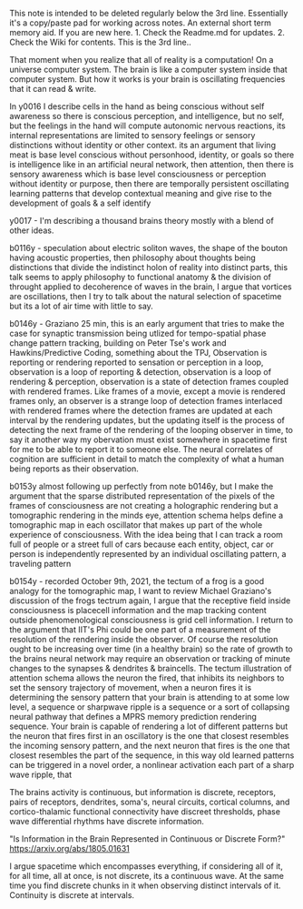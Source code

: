 This note is intended to be deleted regularly below the 3rd line. Essentially it's a copy/paste pad for working across notes. An external short term memory aid.
If you are new here. 1. Check the Readme.md for updates. 2. Check the Wiki for contents.
This is the 3rd line..

That moment when you realize that all of reality is a computation! On a universe computer system. The brain is like a computer system inside that computer system. But how it works is your brain is oscillating frequencies that it can read & write.

In y0016 I describe cells in the hand as being conscious without self awareness
so there is conscious perception, and intelligence, but no self, but the feelings in the hand will compute autonomic nervous reactions, its internal representations are limited to sensory feelings or sensory distinctions without identity or other context. its an argument that living meat is base level conscious without personhood, identity, or goals
so there is intelligence like in an artificial neural network, then attention, then there is sensory awareness which is base level consciousness or perception without identity or purpose, then there are temporally persistent oscillating learning patterns that develop contextual meaning and give rise to the development of goals & a self identify

y0017 - I'm describing a thousand brains theory mostly with a blend of other ideas.

b0116y - speculation about electric soliton waves, the shape of the bouton having acoustic properties, then philosophy about thoughts being distinctions that divide the indistinct holon of reality into distinct parts, this talk seems to apply philosophy to functional anatomy & the division of throught applied to decoherence of waves in the brain, I argue that vortices are oscillations, then I try to talk about the natural selection of spacetime but its a lot of air time with little to say.

b0146y - Graziano 25 min, this is an early argument that tries to make the case for synaptic transmission being utlized for tempo-spatial phase change pattern tracking, building on Peter Tse's work and Hawkins/Predictive Coding, something about the TPJ, Observation is reporting or rendering reported to sensation or perception in a loop, observation is a loop of reporting & detection, observation is a loop of rendering & perception, observation is a state of detection frames coupled with rendered frames. Like frames of a movie, except a movie is rendered frames only, an observer is a strange loop of detection frames interlaced with rendered frames where the detection frames are updated at each interval by the rendering updates, but the updating itself is the process of detecting the next frame of the rendering of the looping observer in time, to say it another way my obervation must exist somewhere in spacetime first for me to be able to report it to someone else. The neural correlates of cognition are sufficient in detail to match the complexity of what a human being reports as their observation.

b0153y almost following up perfectly from note b0146y, but I make the argument that the sparse distributed representation of the pixels of the frames of consciousness are not creating a holographic rendering but a tomographic rendering in the minds eye, attention schema helps define a tomographic map in each oscillator that makes up part of the whole experience of consciousness. With the idea being that I can track a room full of people or a street full of cars because each entity, object, car or person is independently represented by an individual oscillating pattern, a traveling pattern

b0154y - recorded October 9th, 2021, the tectum of a frog is a good analogy for the tomographic map, I want to review Michael Graziano's discussion of the frogs tectrum again, I argue that the receptive field inside consciousness is placecell information and the map tracking content outside phenomenological consciousness is grid cell information. I return to the argument that IIT's Phi could be one part of a measurement of the resolution of the rendering inside the observer. Of course the resolution ought to be increasing over time (in a healthy brain) so the rate of growth to the brains neural network may require an observation or tracking of minute changes to the synapses & dendrites & braincells. The tectum illustration of attention schema allows the neuron the fired, that inhibits its neighbors to set the sensory trajectory of movement, when a neuron fires it is determining the sensory pattern that your brain is attending to at some low level, a sequence or sharpwave ripple is a sequence or a sort of collapsing neural pathway that defines a MPRS memory prediction rendering sequence. Your brain is capable of rendering a lot of different patterns but the neuron that fires first in an oscillatory is the one that closest resembles the incoming sensory pattern, and the next neuron that fires is the one that closest resembles the part of the sequence, in this way old learned patterns can be triggered in a novel order, a nonlinear activation each part of a sharp wave ripple, that

The brains activity is continuous, but information is discrete, receptors, pairs of receptors, dendrites, soma's, neural circuits, cortical columns, and cortico-thalamic functional connectivity have discreet thresholds, phase wave differential rhythms have discrete information.

"Is Information in the Brain Represented in Continuous or Discrete Form?" https://arxiv.org/abs/1805.01631

I argue spacetime which encompasses everything, if considering all of it, for all time, all at once, is not discrete, its a continuous wave. At the same time you find discrete chunks in it when observing distinct intervals of it. Continuity is discrete at intervals.
